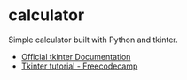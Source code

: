 # calculator
Simple calculator built with Python and tkinter.

- [Official tkinter Documentation](https://docs.python.org/3/library/tkinter.html)
- [Tkinter tutorial - Freecodecamp](https://www.youtube.com/watch?v=YXPyB4XeYLA&t=4768s)

